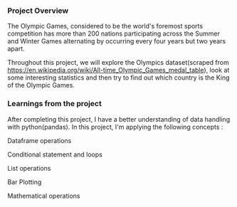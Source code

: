 ### Project Overview

 The Olympic Games, considered to be the world's foremost sports competition has more than 200 nations participating across the Summer and Winter Games alternating by occurring every four years but two years apart.

Throughout this project, we will explore the Olympics dataset(scraped from https://en.wikipedia.org/wiki/All-time_Olympic_Games_medal_table), look at some interesting statistics and then try to find out which country is the King of the Olympic Games.



### Learnings from the project

 After completing this project, I have a better understanding of data handling with python(pandas). In this project, I'm applying the following concepts :

Dataframe operations

Conditional statement and loops

List operations

Bar Plotting

Mathematical operations


